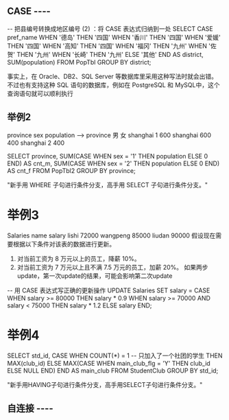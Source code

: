 ## CASE ----
-- 把县编号转换成地区编号 (2) ：将 CASE 表达式归纳到一处
SELECT CASE pref_name
WHEN '德岛' THEN '四国'
WHEN '香川' THEN '四国'
WHEN '爱媛' THEN '四国'
WHEN '高知' THEN '四国'
WHEN '福冈' THEN '九州'
WHEN '佐贺' THEN '九州'
WHEN '长崎' THEN '九州'
ELSE '其他' END AS district,
SUM(population)
FROM PopTbl
GROUP BY district;

事实上，在 Oracle、DB2、SQL Server 等数据库里采用这种写法时就会出错。
不过也有支持这种 SQL 语句的数据库，例如在 PostgreSQL 和 MySQL中，这个查询语句就可以顺利执行

## 举例2
province  sex population         -->          province    男    女
shanghai   1   600                           shanghai    600    400
shanghai   2   400 

SELECT province,
SUM(CASE WHEN sex = '1' THEN population ELSE 0 END) AS cnt_m, 
SUM(CASE WHEN sex = '2' THEN population ELSE 0 END) AS cnt_f 
FROM PopTbl2
GROUP BY province;

"新手用 WHERE 子句进行条件分支，高手用 SELECT 子句进行条件分支。"

# 举例3
Salaries
name  salary
lishi  72000
wangpeng 85000
liudan   90000
假设现在需要根据以下条件对该表的数据进行更新。
1. 对当前工资为 8 万元以上的员工，降薪 10%。
2. 对当前工资为 7 万元以上且不满 7.5 万元的员工，加薪 20%。
如果两步update，第一次update的结果，可能会影响第二次update

-- 用 CASE 表达式写正确的更新操作
UPDATE Salaries
SET salary = CASE WHEN salary >= 80000
THEN salary * 0.9
WHEN salary >= 70000 AND salary < 75000
THEN salary * 1.2
ELSE salary END;

# 举例4
SELECT std_id,
CASE WHEN COUNT(*) = 1 -- 只加入了一个社团的学生
THEN MAX(club_id)
ELSE MAX(CASE WHEN main_club_flg = 'Y'
         THEN club_id
         ELSE NULL END)
END AS main_club
FROM StudentClub
GROUP BY std_id;

"新手用HAVING子句进行条件分支，高手用SELECT子句进行条件分支。"


## 自连接 ----








